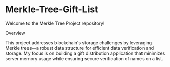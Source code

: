 # Merkle-Tree-Gift-List
Welcome to the Merkle Tree Project repository!

Overview

This project addresses blockchain's storage challenges by leveraging Merkle trees—a robust data structure for efficient data verification and storage. My focus is on building a gift distribution application that minimizes server memory usage while ensuring secure verification of names on a list.
